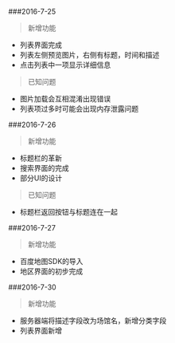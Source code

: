 ###2016-7-25

>新增功能
- 列表界面完成
- 列表左侧预览图片，右侧有标题，时间和描述
- 点击列表中一项显示详细信息

>已知问题
- 图片加载会互相混淆出现错误
- 列表项过多时可能会出现内存泄露问题

###2016-7-26

>新增功能
- 标题栏的革新
- 搜索界面的完成
- 部分UI的设计

>已知问题
- 标题栏返回按钮与标题连在一起

###2016-7-27

>新增功能
- 百度地图SDK的导入
- 地区界面的初步完成

###2016-7-30
>新增功能
- 服务器端将描述字段改为场馆名，新增分类字段
- 列表界面新增

